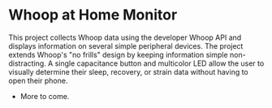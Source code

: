 # Whoop at Home Monitor

This project collects Whoop data using the developer Whoop API and displays information on several simple peripheral devices. The project extends Whoop's "no frills" design by keeping information simple non-distracting. A single capacitance button and multicolor LED allow the user to visually determine their sleep, recovery, or strain data without having to open their phone.

* More to come.